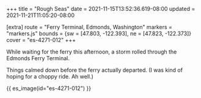+++
title = "Rough Seas"
date = 2021-11-15T13:52:36.619-08:00
updated = 2021-11-21T11:05:20-08:00

[extra]
route = "Ferry Terminal, Edmonds, Washington"
markers = "markers.js"
bounds = {sw = [47.803, -122.393], ne = [47.823, -122.373]}
cover = "es-4271-012"
+++

While waiting for the ferry this afternoon, a storm rolled through the Edmonds Ferry Terminal.

<!-- more -->

Things calmed down before the ferry actually departed. (I was kind of hoping for a choppy ride. Ah well.)

{{ es_image(id="es-4271-012") }}
